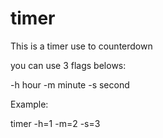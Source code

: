 # timer

This is a timer use to counterdown 

you can use 3 flags belows:

  -h hour
  -m minute
  -s second
  
Example:

  timer -h=1 -m=2 -s=3
  
